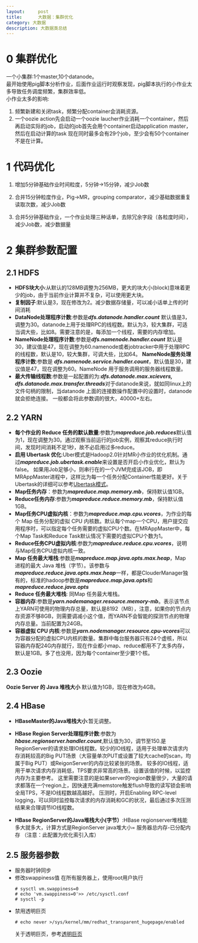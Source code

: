 ```yaml
---
layout:     post
title:      大数据：集群优化
category: 大数据
description: 大数据类总结
---
```

# 0 集群优化
  一个小集群:1个master,10个datanode。    
  最开始使用pig脚本分析作业，后面作业运行时观察发现，pig脚本执行的小作业太多导致任务调度频繁，集群效率低。    
  小作业太多的影响:    
  1. 频繁新建和关闭task，频繁分配container会消耗资源。
  2. 一个oozie action先会启动一个oozie laucher作业消耗一个container，然后再启动实际的job，启动的job首先会用个container启动application master，然后在启动计算的task
现在同时最多会有29个job，至少会有50个container不是在计算。

# 1 代码优化
1. 增加5分钟基础作业时间粒度，5分钟->15分钟，减少Job数

2. 合并15分钟粒度作业，Pig->MR，grouping comparator，减少基础数据重复读取次数，减少Job数
3. 合并5分钟基础作业，一个作业处理三种话单，去除冗余字段（各粒度时间），减少Job数，减少数据量
    
# 2 集群参数配置
## 2.1 HDFS 
   + **HDFS块大小**:从默认的128MB调整为256MB，更大的块大小(block)意味着更少的job，由于当前作业计算并不复杂，可以使用更大块。
   + **复制因子**:默认是3，现在修改为2。减少数据存储量，可以减小话单上传的时间消耗
   + **DataNode处理程序计数**:参数是***dfs.datanode.handler.count*** 默认值是3，调整为30。datanode上用于处理RPC的线程数。默认为3，较大集群，可适当调大些，比如8。需要注意的是，每添加一个线程，需要的内存增加。
   + **NameNode处理程序计数**:参数是***dfs.namenode.handler.count*** 默认是30，建议值是47，现在调整为60.namenode或者jobtracker中用于处理RPC的线程数，默认是10，较大集群，可调大些，比如64。
   **NameNode服务处理程序计数**:参数是 ***dfs.namenode.service.handler.count***，默认值是30，建议值是47，现在调整为60。NameNode 用于服务调用的服务器线程数量。
   + **最大传输线程数**:参数是一起配置的为:***dfs.datanode.max.xcievers, dfs.datanode.max.transfer.threads***对于datanode来说，就如同linux上的文件句柄的限制，当datanode 上面的连接数操作配置中的设置时，datanode就会拒绝连接。
  一般都会将此参数调的很大，40000+左右。

## 2.2 YARN    
  + **每个作业的 Reduce 任务的默认数量**:参数为***mapreduce.job.reduces***默认值为1，现在调整为30。通过观察当前运行的job实例，观察其reduce执行时间，发现时间消耗不足1秒，故不必启用过多reduce。
  + **启用 Ubertask 优化**:Uber模式是Hadoop2.0针对MR小作业的优化机制。通过***mapreduce.job.ubertask.enable***来设置是否开启小作业优化，默认为false。
如果用Job足够小，则串行在的一个JVM完成该JOB，即MRAppMaster进程中，这样比为每一个任务分配Container性能更好。关于Ubertask的详细可以参考[Ubertask模式](http://qianshangding.iteye.com/blog/2259421)。
  + **Map任务内存**：参数为***mapreduce.map.memory.mb***，保持默认值1GB。
  + **Reduce任务内存**:参数为***mapreduce.reduce.memory.mb***，保持默认值1GB。
  + **Map任务CPU虚拟内核**：参数为***mapreduce.map.cpu.vcores***，为作业的每个 Map 任务分配的虚拟 CPU 内核数。默认每个map一个CPU，用户提交应用程序时，可以指定每个任务需要的虚拟CPU个数。在MRAppMaster中，每个Map Task和Reduce Task默认情况下需要的虚拟CPU个数为1。    
  + **Reduce任务CPU虚拟内核**:参数为***mapreduce.reduce.cpu.vcores***，说明 与Map任务CPU虚拟内核一致。
  + **Map 任务最大堆栈**:参数是***mapreduce.map.java.opts.max.heap***，Map 进程的最大 Java 堆栈（字节）。该参数与***mapreduce.reduce.java.opts.max.heap***一样，都是ClouderManager独有的，标准的hadoop参数是***mapreduce.map.java.opts***和***mapreduce.reduce.java.opts***
  + **Reduce 任务最大堆栈**: 同Map 任务最大堆栈。
  + **容器内存**:参数是***yarn.nodemanager.resource.memory-mb***。表示该节点上YARN可使用的物理内存总量，默认是8192（MB），注意，如果你的节点内存资源不够8GB，则需要调减小这个值，而YARN不会智能的探测节点的物理内存总量。当前配置为24GB。
  + **容器虚拟 CPU 内核**:参数是***yarn.nodemanager.resource.cpu-vcores***可以为容器分配的虚拟CPU内核的数量。集群中每台服务器只有24个虚核，所以容器内存配24G内存就行，现在作业都小map、reduce都用不了太多内存，默认是1GB。多了也没用，因为每个container至少要1个核。
 
## 2.3 Oozie
  **Oozie Server 的 Java 堆栈大小**
    默认值为1GB，现在修改为4GB。
## 2.4 HBase
  + **HBaseMaster的Java堆栈大小**:暂无调整。

  + **HBase Region Server处理程序计数**:参数为***hbase.regionserver.handler.count***,默认值为30，调节至150.是RegionServer的请求处理IO线程数。较少的IO线程，适用于处理单次请求内存消耗较高的Big PUT场景（大容量单次PUT或设置了较大cache的scan，均属于Big PUT）或ReigonServer的内存比较紧张的场景。
较多的IO线程，适用于单次请求内存消耗低，TPS要求非常高的场景。设置该值的时候，以监控内存为主要参考。
这里需要注意的是如果server的region数量很少，大量的请求都落在一个region上，因快速充满memstore触发flush导致的读写锁会影响全局TPS，不是IO线程数越高越好。
压测时，开启Enabling RPC-level logging，可以同时监控每次请求的内存消耗和GC的状况，最后通过多次压测结果来合理调节IO线程数。
  
  + **HBase RegionServer的Java堆栈大小(字节）**:HBase regionserver堆栈能多大就多大，计算方式是RegionServer java堆大小= 服务器总内存-已分配内存 （注意：此配置为优化索引入库）

## 2.5 服务器参数
  
 + 服务器时钟同步
 + 修改swappiness值
    在所有服务器上，使用root用户执行    
    ```
    # sysctl vm.swappiness=0
    # echo 'vm.swappiness=0'>> /etc/sysctl.conf
    # sysctl -p
    ```
 + 禁用透明巨页    
    ``` 
    # echo never >/sys/kernel/mm/redhat_transparent_hugepage/enabled
    ```
    关于透明巨页，参考[透明巨页](http://blog.chinaunix.net/uid-26489617-id-3205109.html)
